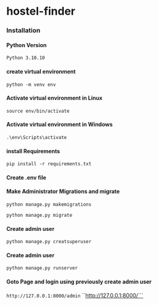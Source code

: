 # hostel-finder

### Installation

#### Python Version
``Python 3.10.10``

#### create virtual environment
``python -m venv env``
#### Activate virtual environment in Linux
``source env/bin/activate``
#### Activate virtual environment in Windows
``.\env\Scripts\activate``

#### install Requirements
``pip install -r requirements.txt``
#### Create .env file

#### Make Administrator Migrations and migrate
``python manage.py makemigrations``

``python manage.py migrate``

#### Create admin user
``python manage.py creatsuperuser``

#### Create admin user
``python manage.py runserver``

#### Goto Page  and login using previously create admin user
``http://127.0.0.1:8000/admin``
``http://127.0.0.1:8000/```